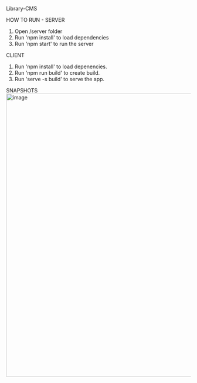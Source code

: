 Library-CMS

HOW TO RUN - 
SERVER
1) Open /server folder 
2) Run 'npm install' to load dependencies
3) Run 'npm start' to run the server

CLIENT
1) Run 'npm install' to load depenencies.
2) Run 'npm run build' to create build.
3) Run 'serve -s build' to serve the app. 

SNAPSHOTS  
<img width="770" alt="image" src="https://github.com/nishesh96/library-cms/assets/8986274/e357995d-ab86-4b5a-b6ba-11d210c82a65">




















